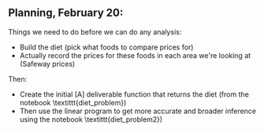 ## Planning, February 20: 

Things we need to do before we can do any analysis: 
- Build the diet (pick what foods to compare prices for)
- Actually record the prices for these foods in each area we're looking at (Safeway prices)

Then: 
- Create the initial [A] deliverable function that returns the diet (from the notebook \textittt{diet_problem})
- Then use the linear program to get more accurate and broader inference using the notebook \textittt{diet_problem2})
